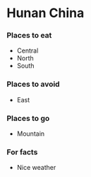 # Hunan China 

### Places to eat
- Central
- North
- South

### Places to avoid
- East

### Places to go
- Mountain
 
### For facts
- Nice weather

